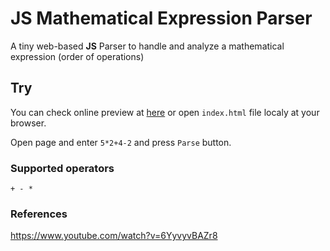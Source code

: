 # JS Mathematical Expression Parser

A tiny web-based **JS** Parser to handle and analyze a mathematical expression (order of operations)

## Try

You can check online preview at [here](https://basemax.github.io/JSExpressionParser/) or open `index.html` file localy at your browser.

Open page and enter `5*2+4-2` and press `Parse` button.

### Supported operators

```
+ - *
```

### References

https://www.youtube.com/watch?v=6YyvyvBAZr8
